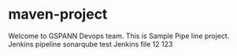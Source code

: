 # maven-project ##

Welcome to GSPANN Devops team.
This is Sample Pipe line project.
Jenkins pipeline sonarqube  test
Jenkins file
12
123
